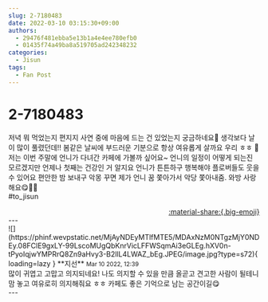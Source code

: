 ```yaml
---
slug: 2-7180483
date: 2022-03-10 03:15:30+09:00
authors:
  - 29476f481ebba5e13b1a4e4ee780efb0
  - 01435f74a49ba8a519705ad242348232
categories:
  - Jisun
tags:
  - Fan Post
---
```


# 2-7180483

<div class="post-container" markdown="1">
<div class="content-container md-sidebar__scrollwrap" markdown="1">

저녁 뭐 먹었는지 편지지 사연 중에 마음에 드는 건 있었는지 궁금하네요👀 생각보다 날이 많이 풀렸던데!! 봄같은 날씨에 부드러운 기분으로 항상 여유롭게 살까요 우리 ㅎㅎ 🤍 저는 이번 주말에 언니가 다녀간 카페에 가볼까 싶어요~ 언니의 일정이 어떻게 되는진 모르겠지만 언제나 첫째는 건강인 거 알지요 언니가 튼튼하구 행복해야 플로버들도 웃을 수 있어요 편안한 밤 보내구 악몽 꾸면 제가 언니 꿈 쫓아가서 악당 쫓아내줌. 와방 사랑해요😋💟💟<br>\#to_jisun

</div>
</div>

<div style="text-align: right;" markdown="1">
<a href="https://weverse.io/fromis9/fanpost/2-7180483" style="text-align: right;">:material-share:{.big-emoji}</a>
</div>
---

<div class="comments-container md-sidebar__scrollwrap" markdown="1">
<div class="comment" markdown="1">
<div class='id-container' markdown="1">
![](https://phinf.wevpstatic.net/MjAyNDEyMTlfMTE5/MDAxNzM0NTgzMjY0NDEy.08FClE9gxLY-99LscoMUgQbKnrVicLFFWSqmAi3eGLEg.hXV0n-tPyoIqjwYMPRrQ8Zn9aHvy3-B2llL4LWAZ_bEg.JPEG/image.jpg?type=s72){ loading=lazy }
**<span class="artist">지선</span>** <small>Mar 10 2022, 12:39</small><br>
</div>
<div class='comment-body' markdown="1">
많이 귀엽고 고맙고 의지되네요! 나도 의지할 수 있을 만큼 올곧고 견고한 사람이 될테니 맘 놓고 여유로히 의지해줘요 ㅎㅎ 카페도 좋은 기억으로 남는 공간이길😋
</div>
</div>
</div>
---
